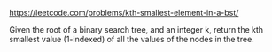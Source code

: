 https://leetcode.com/problems/kth-smallest-element-in-a-bst/

Given the root of a binary search tree, and an integer k, return the kth smallest value (1-indexed) of all the values of the nodes in the tree.